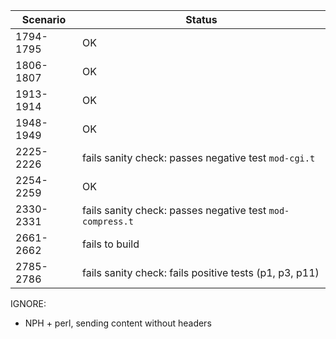 | **Scenario** | **Status** |
|-----------|--------------------------------------------------------|
| 1794-1795 | OK |
| 1806-1807 | OK |
| 1913-1914 | OK |
| 1948-1949 | OK |
| 2225-2226 | fails sanity check: passes negative test `mod-cgi.t`|
| 2254-2259 | OK |
| 2330-2331 | fails sanity check: passes negative test `mod-compress.t` |
| 2661-2662 | fails to build |
| 2785-2786 | fails sanity check: fails positive tests (p1, p3, p11) |


IGNORE:
* NPH + perl, sending content without headers

